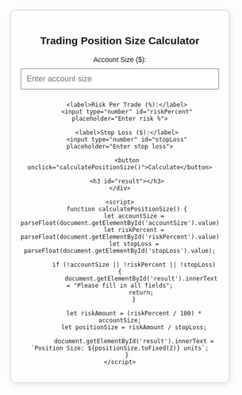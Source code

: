 <!DOCTYPE html>
<html lang="en">
<head>
    <meta charset="UTF-8">
    <meta name="viewport" content="width=device-width, initial-scale=1.0">
    <title>Trading Position Size Calculator</title>
    <style>
        body {
            font-family: Arial, sans-serif;
            text-align: center;
            margin: 50px;
        }
        .container {
            max-width: 400px;
            margin: auto;
            padding: 20px;
            border: 1px solid #ccc;
            border-radius: 10px;
            box-shadow: 2px 2px 12px rgba(0, 0, 0, 0.1);
        }
        input, button {
            width: 100%;
            padding: 10px;
            margin: 10px 0;
            font-size: 16px;
        }
        button {
            background-color: #28a745;
            color: white;
            border: none;
            cursor: pointer;
        }
        button:hover {
            background-color: #218838;
        }
    </style>
</head>
<body>
    <div class="container">
        <h2>Trading Position Size Calculator</h2>
        <label>Account Size ($):</label>
        <input type="number" id="accountSize" placeholder="Enter account size">
        
        <label>Risk Per Trade (%):</label>
        <input type="number" id="riskPercent" placeholder="Enter risk %">
        
        <label>Stop Loss ($):</label>
        <input type="number" id="stopLoss" placeholder="Enter stop loss">
        
        <button onclick="calculatePositionSize()">Calculate</button>
        
        <h3 id="result"></h3>
    </div>

    <script>
        function calculatePositionSize() {
            let accountSize = parseFloat(document.getElementById('accountSize').value);
            let riskPercent = parseFloat(document.getElementById('riskPercent').value);
            let stopLoss = parseFloat(document.getElementById('stopLoss').value);
            
            if (!accountSize || !riskPercent || !stopLoss) {
                document.getElementById('result').innerText = "Please fill in all fields";
                return;
            }
            
            let riskAmount = (riskPercent / 100) * accountSize;
            let positionSize = riskAmount / stopLoss;
            
            document.getElementById('result').innerText = `Position Size: ${positionSize.toFixed(2)} units`;
        }
    </script>
</body>
</html>
